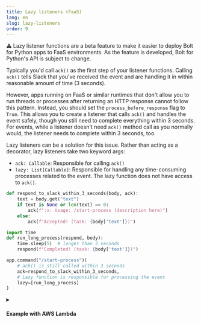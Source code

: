 ```yaml
---
title: Lazy listeners (FaaS)
lang: en
slug: lazy-listeners
order: 9
---
```


<div class="section-content">
⚠️ Lazy listener functions are a beta feature to make it easier to deploy Bolt for Python apps to FaaS environments. As the feature is developed, Bolt for Python's API is subject to change.

Typically you'd call `ack()` as the first step of your listener functions. Calling `ack()` tells Slack that you've received the event and are handling it in within reasonable amount of time (3 seconds).

However, apps running on FaaS or similar runtimes that don't allow you to run threads or processes after returning an HTTP response cannot follow this pattern. Instead, you should set the `process_before_response` flag to `True`. This allows you to create a listener that calls `ack()` and handles the event safely, though you still need to complete everything within 3 seconds. For events, while a listener doesn't need `ack()` method call as you normally would, the listener needs to complete within 3 seconds, too.

Lazy listeners can be a solution for this issue. Rather than acting as a decorator, lazy listeners take two keyword args:
* `ack: Callable`: Responsible for calling `ack()`
* `lazy: List[Callable]`: Responsible for handling any time-consuming processes related to the event. The lazy function does not have access to `ack()`.
</div>

```python
def respond_to_slack_within_3_seconds(body, ack):
    text = body.get("text")
    if text is None or len(text) == 0:
        ack(f":x: Usage: /start-process (description here)")
    else:
        ack(f"Accepted! (task: {body['text']})")

import time
def run_long_process(respond, body):
    time.sleep(5)  # longer than 3 seconds
    respond(f"Completed! (task: {body['text']})")

app.command("/start-process")(
    # ack() is still called within 3 seconds
    ack=respond_to_slack_within_3_seconds,
    # Lazy function is responsible for processing the event
    lazy=[run_long_process]
)
```

<details class="secondary-wrapper">
<summary class="section-head" markdown="0">
<h4 class="section-head">Example with AWS Lambda</h4>
</summary>

<div class="secondary-content" markdown="0">
This example deploys the code to [AWS Lambda](https://aws.amazon.com/lambda/). There are more examples within the [`examples` folder](https://github.com/slackapi/bolt-python/tree/main/examples/aws_lambda).

```bash
pip install slack_bolt
# Save the source code as main.py
# and refer handler as `handler: main.handler` in config.yaml

# https://pypi.org/project/python-lambda/
pip install python-lambda

# Configure config.yml properly (AWSLambdaFullAccess required)
export SLACK_SIGNING_SECRET=***
export SLACK_BOT_TOKEN=xoxb-***
echo 'slack_bolt' > requirements.txt
lambda deploy --config-file config.yaml --requirements requirements.txt
```
</div>

```python
from slack_bolt import App
from slack_bolt.adapter.aws_lambda import SlackRequestHandler

# process_before_response must be True when running on FaaS
app = App(process_before_response=True)

def respond_to_slack_within_3_seconds(body, ack):
    text = body.get("text")
    if text is None or len(text) == 0:
        ack(":x: Usage: /start-process (description here)")
    else:
        ack(f"Accepted! (task: {body['text']})")

import time
def run_long_process(respond, body):
    time.sleep(5)  # longer than 3 seconds
    respond(f"Completed! (task: {body['text']})")

app.command("/start-process")(
    ack=respond_to_slack_within_3_seconds,  # responsible for calling `ack()`
    lazy=[run_long_process]  # unable to call `ack()` / can have multiple functions
)

def handler(event, context):
    slack_handler = SlackRequestHandler(app=app)
    return slack_handler.handle(event, context)
```
</details>

